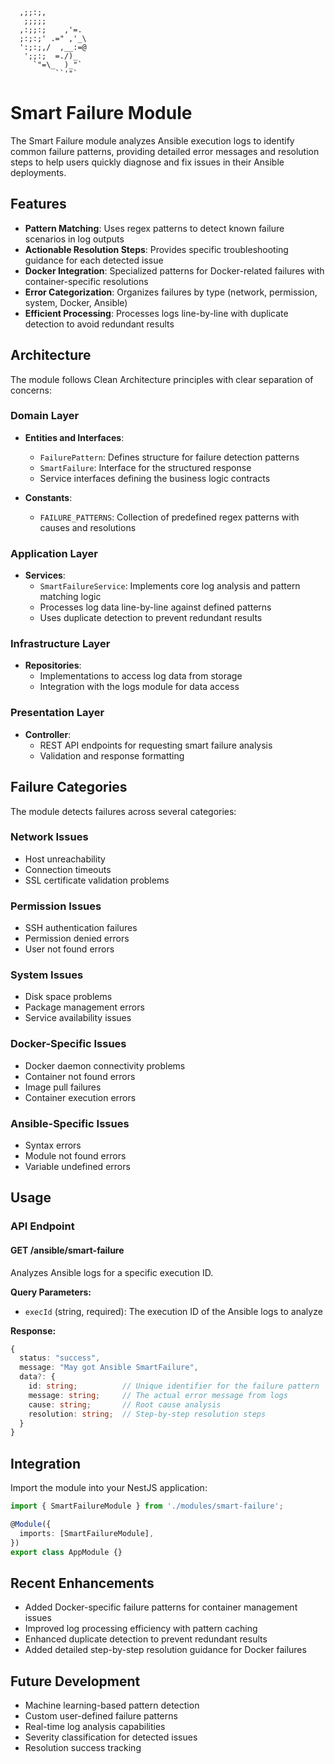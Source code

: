 ```
  ,;;:;,
   ;;;;;
  ,:;;:;    ,'=.
  ;:;:;' .=" ,'_\
  ':;:;,/  ,__:=@
   ';;:;  =./)_
     `"=\_  )_"`
          ``'"`
```
# Smart Failure Module

The Smart Failure module analyzes Ansible execution logs to identify common failure patterns, providing detailed error messages and resolution steps to help users quickly diagnose and fix issues in their Ansible deployments.

## Features

- **Pattern Matching**: Uses regex patterns to detect known failure scenarios in log outputs
- **Actionable Resolution Steps**: Provides specific troubleshooting guidance for each detected issue
- **Docker Integration**: Specialized patterns for Docker-related failures with container-specific resolutions
- **Error Categorization**: Organizes failures by type (network, permission, system, Docker, Ansible)
- **Efficient Processing**: Processes logs line-by-line with duplicate detection to avoid redundant results

## Architecture

The module follows Clean Architecture principles with clear separation of concerns:

### Domain Layer

- **Entities and Interfaces**:
  - `FailurePattern`: Defines structure for failure detection patterns
  - `SmartFailure`: Interface for the structured response
  - Service interfaces defining the business logic contracts

- **Constants**:
  - `FAILURE_PATTERNS`: Collection of predefined regex patterns with causes and resolutions

### Application Layer

- **Services**:
  - `SmartFailureService`: Implements core log analysis and pattern matching logic
  - Processes log data line-by-line against defined patterns
  - Uses duplicate detection to prevent redundant results

### Infrastructure Layer

- **Repositories**:
  - Implementations to access log data from storage
  - Integration with the logs module for data access

### Presentation Layer

- **Controller**:
  - REST API endpoints for requesting smart failure analysis
  - Validation and response formatting

## Failure Categories

The module detects failures across several categories:

### Network Issues
- Host unreachability
- Connection timeouts
- SSL certificate validation problems

### Permission Issues
- SSH authentication failures
- Permission denied errors
- User not found errors

### System Issues
- Disk space problems
- Package management errors
- Service availability issues

### Docker-Specific Issues
- Docker daemon connectivity problems
- Container not found errors
- Image pull failures
- Container execution errors

### Ansible-Specific Issues
- Syntax errors
- Module not found errors
- Variable undefined errors

## Usage

### API Endpoint

#### GET /ansible/smart-failure
Analyzes Ansible logs for a specific execution ID.

**Query Parameters:**
- `execId` (string, required): The execution ID of the Ansible logs to analyze

**Response:**
```typescript
{
  status: "success",
  message: "May got Ansible SmartFailure",
  data?: {
    id: string;          // Unique identifier for the failure pattern
    message: string;     // The actual error message from logs
    cause: string;       // Root cause analysis
    resolution: string;  // Step-by-step resolution steps
  }
}
```

## Integration

Import the module into your NestJS application:

```typescript
import { SmartFailureModule } from './modules/smart-failure';

@Module({
  imports: [SmartFailureModule],
})
export class AppModule {}
```

## Recent Enhancements

- Added Docker-specific failure patterns for container management issues
- Improved log processing efficiency with pattern caching
- Enhanced duplicate detection to prevent redundant results
- Added detailed step-by-step resolution guidance for Docker failures

## Future Development

- Machine learning-based pattern detection
- Custom user-defined failure patterns
- Real-time log analysis capabilities
- Severity classification for detected issues
- Resolution success tracking